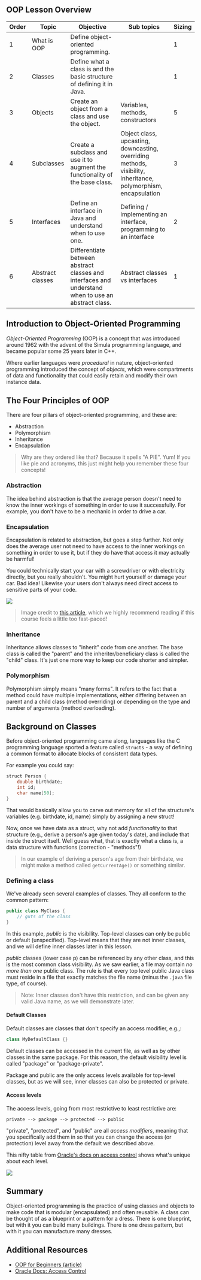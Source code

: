 ## OOP Lesson Overview


| Order | Topic | Objective | Sub topics | Sizing |
| --- | ---- | ------ | ----- | --- |
| 1 | What is OOP | Define object-oriented programming. | | 1 |
| 2 | Classes | Define what a class is and the basic structure of defining it in Java. | | 1 |
| 3 | Objects | Create an object from a class and use the object. | Variables, methods, constructors | 5 |
| 4 | Subclasses | Create a subclass and use it to augment the functionality of the base class. | Object class, upcasting, downcasting, overriding methods, visibility, inheritance, polymorphism, encapsulation | 3 |
| 5 | Interfaces | Define an interface in Java and understand when to use one. | Defining / implementing an interface, programming to an interface | 2 |
| 6 | Abstract classes | Differentiate between abstract classes and interfaces and understand when to use an abstract class. | Abstract classes vs interfaces | 1 |
   
   
<!-- Not including because too advanced
- Inner classes: (2)
   - advanced topic
- Annotations (1)
   - advanced topic -->


## Introduction to Object-Oriented Programming

*Object-Oriented Programming* (OOP) is a concept that was introduced around 1962 with the advent of the Simula programming language, and became popular some 25 years later in C++.

Where earlier languages were _procedural_ in nature, object-oriented programming introduced the concept of _objects_, which were compartments of data and functionality that could easily retain and modify their own instance data. 

## The Four Principles of OOP

There are four pillars of object-oriented programming, and these are:

* Abstraction
* Polymorphism
* Inheritance
* Encapsulation

> Why are they ordered like that? Because it spells "A PIE". Yum! If you like pie and acronyms, this just might help you remember these four concepts!

### Abstraction

The idea behind abstraction is that the average person doesn't need to know the inner workings of something in order to use it successfully. For example, you don't have to be a mechanic in order to drive a car.

### Encapsulation

Encapsulation is related to abstraction, but goes a step further. Not only does the average user not need to have access to the inner workings on something in order to use it, but if they do have that access it may actually be harmful!

You could technically start your car with a screwdriver or with electricity directly, but you really shouldn't. You might hurt yourself or damage your car. Bad idea! Likewise your users don't always need direct access to sensitive parts of your code. 

![](https://res.cloudinary.com/briezh/image/upload/v1560812857/bike-brakes_pvfblg.jpg)

> Image credit to [this article](https://dev.to/charanrajgolla/beginners-guide---object-oriented-programming), which we highly recommend reading if this course feels a little too fast-paced!

### Inheritance

Inheritance allows classes to "inherit" code from one another. The base class is called the "parent" and the inheriter/beneficiary class is called the "child" class. It's just one more way to keep our code shorter and simpler.

### Polymorphism

Polymorphism simply means "many forms". It refers to the fact that a method could have multiple implementations, either differing between an parent and a child class (method overriding) or depending on the type and number of arguments (method overloading).

## Background on Classes

Before object-oriented programming came along, languages like the C programming language sported a feature called `structs` - a way of defining a common format to allocate blocks of consistent data types.
 
For example you could say:

```java
struct Person { 
    double birthdate;
    int id; 
    char name[50];
} 
```

That would basically allow you to carve out memory for all of the structure's variables (e.g. birthdate, id, name) simply by assigning a new struct!

Now, once we have data as a struct, why not add _functionality_ to that structure (e.g., derive a person's age given today's date), and include that inside the struct itself. Well guess what, that is exactly what a class is, a data structure with functions (correction  - "methods"!)

> In our example of deriving a person's age from their birthdate, we might make a method called `getCurrentAge()` or something similar.

### Defining a class

We've already seen several examples of classes. They all conform to the common pattern:

```java
public class MyClass {
    // guts of the class
}
```

In this example, _public_ is the visibility. Top-level classes can only be public or default (unspecified). Top-level means that they are not inner classes, and we will define inner classes later in this lesson.

_public_ classes (lower case p) can be referenced by any other class, and this is the most common class visibility. As we saw earlier, a file may contain _no more than one_ public class. The rule is that every top level public Java class must reside in a file that exactly matches the file name (minus the `.java` file type, of course). 

> Note: Inner classes don't have this restriction, and can be given any valid Java name, as we will demonstrate later.

#### Default Classes

Default classes are classes that don't specify an access modifier, e.g.,:

```java
class MyDefaultClass {}
```

Default classes can be accessed in the current file, as well as by other classes in the same package. For this reason, the default visibility level is called "package" or "package-private".

Package and public are the only access levels available for top-level classes, but as we will see, inner classes can also be protected or private.

#### Access levels

The access levels, going from most restrictive to least restrictive are:

```
private --> package --> protected --> public
```

"private", "protected", and "public" are all *access modifiers*, meaning that you specifically add them in so that you can change the access (or protection) level away from the default we described above.

This nifty table from [Oracle's docs on access control](https://docs.oracle.com/javase/tutorial/java/javaOO/accesscontrol.html) shows what's unique about each level.

![](https://res.cloudinary.com/briezh/image/upload/v1560810976/Screen_Shot_2019-06-17_at_3.35.38_PM_fq9ffm.png)

## Summary

Object-oriented programming is the practice of using classes and objects to make code that is modular (encapsulated) and often reusable. A class can be thought of as a blueprint or a pattern for a dress. There is one blueprint, but with it you can build many buildings. There is one dress pattern, but with it you can manufacture many dresses.

## Additional Resources

* [OOP for Beginners (article)](https://dev.to/charanrajgolla/beginners-guide---object-oriented-programming)
* [Oracle Docs: Access Control](https://docs.oracle.com/javase/tutorial/java/javaOO/accesscontrol.html)

<!--
### Todo potential topics:
#### calling the super constructor. 
#### implicitly calling the default super constructor
~~Inheritance (included in subclasses lesson)~~
~~Polymorphism (included in subclasses lesson~~
~~Encapsulation (included in subclasses lesson)~~
### scope
### Difference between instance variables, class variables and method variables
#### equals
#### hashCode
#### toString
~~Interfaces (see lessons above)~~
~~Abstract classes (see lessons above)~~
### Static members (Already handled static methods. Do we still need this rubric?)
### Member visibility
~~Singleton (see lessons above)~~
~~Inner classes (won't do, see note above): Inner classes are classes that are nested inside of other classes. Even though we said a file may contain only one top level public class, it may contain inner classes as well, which are members of its parent class) So in our case, public class HelloWorld is the only public class defined in the file HelloWorld.java. (On the other hand, a file is not required to have any public classes.)~~
### ~~Static Inner classes~~
### ~~Anonymous Inner classes~~
### Overloaded methods (and constructors) / can't have same signature
### Overriding methods (and constructors) -->

<!--
Object Oriented Programming in Java
OOP recap
Introductory Examples 
A cat
An automobile
--- Difference between procedural, functional, object oriented programming
SOLID 
OOP & Java Syntax (i.e., the basics of Java, continued)
Concept: Objects & Relationships between them
Methods and Classes, 
Classes vs Objects / Instantiation
Constructors
Method Calls 
Method arguments
Concept: Internal State
Instance Variables
Primitives vs References
Encapsulation and Information Hiding
Basic Java Data Types  – String and int 
setters/getters
Concept: Reuse 
--- Inheritance “is a” vs Composition “has a” - composition is generally preferable. Unlike C++, Java only allows you to inherit from 1 class at a time. Additionally, the super class can have methods that apply to some subclasses but not to others. It might be tempting to move these methods into a new abstract class but then you end up with the same problem of inheriting from multiple classes. Interfaces help address these issues. Create an interface for each behavior and have classes implement them in a way specific to that class. 
Interfaces
--- Default method implementations in interfaces
--- Abstract classes and methods
Polymorphism and overriding
--- Single inheritance, multiple interfaces (instead of multiple inheritance)
--- Programming to an interface not an implementation
Scope and Modifier (keywords and what they mean) 
default
public
private
protected
static
final
volatile (advanced)
transient (advanced)
--- Annotations
--- How annotations work in Java
--- Byte code and compilers
--- Core Java annotations
--- @Override
--- @Deprecated
--- @FunctionalInterface (bonus)
-->
